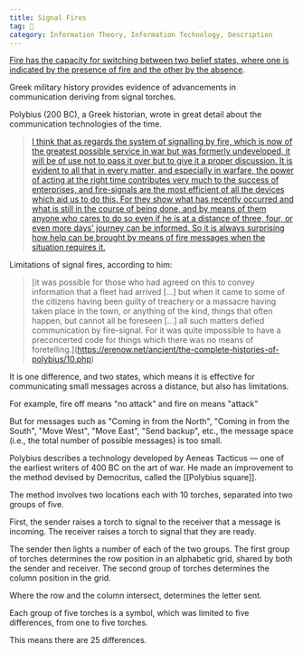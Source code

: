 ```yaml
---
title: Signal Fires
tag: 🌿
category: Information Theory, Information Technology, Description
---
```


[Fire has the capacity for switching between two belief states, where one is indicated by the presence of fire and the other by the absence](https://www.khanacademy.org/computing/computer-science/informationtheory/info-theory/v/history-of-optical-telegraphs-language-of-coins-5-9).

Greek military history provides evidence of advancements in communication deriving from signal torches.

Polybius (200 BC), a Greek historian, wrote in great detail about the communication technologies of the time.

> [I think that as regards the system of signalling by fire, which is now of the greatest possible service in war but was formerly undeveloped, it will be of use not to pass it over but to give it a proper discussion. It is evident to all that in every matter, and especially in warfare, the power of acting at the right time contributes very much to the success of enterprises, and fire-signals are the most efficient of all the devices which aid us to do this. For they show what has recently occurred and what is still in the course of being done, and by means of them anyone who cares to do so even if he is at a distance of three, four, or even more days' journey can be informed. So it is always surprising how help can be brought by means of fire messages when the situation requires it.](https://erenow.net/ancient/the-complete-histories-of-polybius/10.php)

Limitations of signal fires, according to him:

> [it was possible for those who had agreed on this to convey information that a fleet had arrived \[...] but when it came to some of the citizens having been guilty of treachery or a massacre having taken place in the town, or anything of the kind, things that often happen, but cannot all be foreseen \[...] all such matters defied communication by fire-signal. For it was quite impossible to have a preconcerted code for things which there was no means of foretelling.](https://erenow.net/ancient/the-complete-histories-of-polybius/10.php)

It is one difference, and two states, which means it is effective for communicating small messages across a distance, but also has limitations.

For example, fire off means "no attack" and fire on means "attack"

But for messages such as "Coming in from the North", "Coming in from the South", "Move West", "Move East", "Send backup", etc., the message space (i.e., the total number of possible messages) is too small.

Polybius describes a technology developed by Aeneas Tacticus — one of the earliest writers of 400 BC on the art of war. He made an improvement to the method devised by Democritus, called the [[Polybius square]].

The method involves two locations each with 10 torches, separated into two groups of five.

First, the sender raises a torch to signal to the receiver that a message is incoming. The receiver raises a torch to signal that they are ready.

The sender then lights a number of each of the two groups. The first group of torches determines the row position in an alphabetic grid, shared by both the sender and receiver. The second group of torches determines the column position in the grid.

Where the row and the column intersect, determines the letter sent.

Each group of five torches is a symbol, which was limited to five differences, from one to five torches.

This means there are 25 differences.